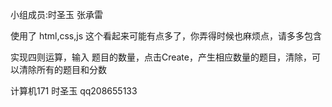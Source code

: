 小组成员:时圣玉   张承雷

使用了 html,css,js  这个看起来可能有点多了，你弄得时候也麻烦点，请多多包含

实现四则运算，输入 题目的数量，点击Create，产生相应数量的题目，清除，可以清除所有的题目和分数

计算机171 时圣玉    qq208655133
